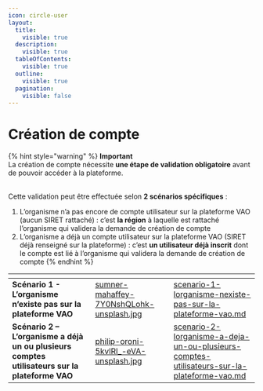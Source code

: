 ```yaml
---
icon: circle-user
layout:
  title:
    visible: true
  description:
    visible: true
  tableOfContents:
    visible: true
  outline:
    visible: true
  pagination:
    visible: false
---
```


# Création de compte

{% hint style="warning" %}
**Important**\
La création de compte nécessite **une étape de validation obligatoire** avant de pouvoir accéder à la plateforme.

\
Cette validation peut être effectuée selon **2 scénarios spécifiques** :

1. L’organisme n’a pas encore de compte utilisateur sur la plateforme VAO (aucun SIRET rattaché) : c’est **la région** à laquelle est rattaché l’organisme qui validera la demande de création de compte
2. L’organisme a déjà un compte utilisateur sur la plateforme VAO (SIRET déjà renseigné sur la plateforme) : c’est **un utilisateur déjà inscrit** dont le compte est lié à l’organisme qui validera la demande de création de compte
{% endhint %}



<table data-view="cards"><thead><tr><th></th><th data-hidden data-card-cover data-type="files"></th><th data-hidden data-card-target data-type="content-ref"></th></tr></thead><tbody><tr><td><strong>Scénario 1 - L’organisme n’existe pas sur la plateforme VAO</strong></td><td><a href="../../.gitbook/assets/sumner-mahaffey-7Y0NshQLohk-unsplash.jpg">sumner-mahaffey-7Y0NshQLohk-unsplash.jpg</a></td><td><a href="scenario-1-lorganisme-nexiste-pas-sur-la-plateforme-vao.md">scenario-1-lorganisme-nexiste-pas-sur-la-plateforme-vao.md</a></td></tr><tr><td><strong>Scénario 2 – L’organisme a déjà un ou plusieurs comptes utilisateurs sur la plateforme VAO</strong></td><td><a href="../../.gitbook/assets/philip-oroni-5kvlRI_-eVA-unsplash.jpg">philip-oroni-5kvlRI_-eVA-unsplash.jpg</a></td><td><a href="scenario-2-lorganisme-a-deja-un-ou-plusieurs-comptes-utilisateurs-sur-la-plateforme-vao.md">scenario-2-lorganisme-a-deja-un-ou-plusieurs-comptes-utilisateurs-sur-la-plateforme-vao.md</a></td></tr></tbody></table>
